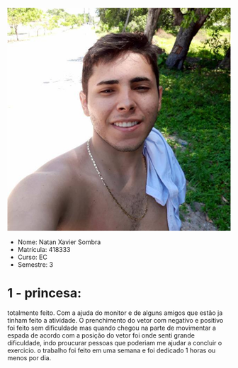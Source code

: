 ![](pp.jpg)

- Nome: Natan Xavier Sombra
- Matrícula: 418333
- Curso: EC
- Semestre: 3

# 1 - princesa:

totalmente feito.
Com a ajuda do monitor e de alguns amigos que estão ja tinham feito a atividade.
O prenchimento do vetor com negativo e positivo foi feito sem dificuldade mas quando chegou na parte de movimentar a espada de acordo com a posição do vetor foi onde senti grande dificuldade, indo proucurar pessoas que poderiam me ajudar a concluir o exercicio.
o trabalho foi feito em uma semana e foi dedicado 1 horas ou menos por dia.



